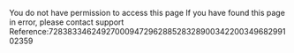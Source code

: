 You do not have permission to access this page If you have found this page in error, please contact support Reference:7283833462492700094729628852832890034220034968299102359